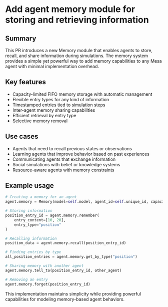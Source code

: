# Add agent memory module for storing and retrieving information

## Summary
This PR introduces a new Memory module that enables agents to store, recall, and share information during simulations. The memory system provides a simple yet powerful way to add memory capabilities to any Mesa agent with minimal implementation overhead.

## Key features
- Capacity-limited FIFO memory storage with automatic management
- Flexible entry types for any kind of information
- Timestamped entries tied to simulation steps
- Inter-agent memory sharing capabilities
- Efficient retrieval by entry type
- Selective memory removal

## Use cases
- Agents that need to recall previous states or observations
- Learning agents that improve behavior based on past experiences
- Communicating agents that exchange information
- Social simulations with belief or knowledge systems
- Resource-aware agents with memory constraints

## Example usage

```python
# Creating a memory for an agent
agent.memory = Memory(model=self.model, agent_id=self.unique_id, capacity=10)

# Storing information
position_entry_id = agent.memory.remember(
    entry_content=[10, 20],
    entry_type="position"
)

# Recalling information
position_data = agent.memory.recall(position_entry_id)

# Finding entries by type
all_position_entries = agent.memory.get_by_type("position")

# Sharing memory with another agent
agent.memory.tell_to(position_entry_id, other_agent)

# Removing an entry
agent.memory.forget(position_entry_id)
```

This implementation maintains simplicity while providing powerful capabilities for modeling memory-based agent behaviors.